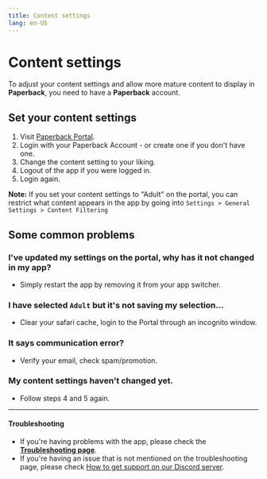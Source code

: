 ```yaml
---
title: Content settings
lang: en-US
---
```


# Content settings
To adjust your content settings and allow more mature content to display in **Paperback**, you need to have a **Paperback** account. 

## Set your content settings
1. Visit [Paperback Portal](https://portal.paperback.moe/welcome).
1. Login with your Paperback Account - or create one if you don't have one.
1. Change the content setting to your liking.
1. Logout of the app if you were logged in.
1. Login again.

**Note:** If you set your content settings to "Adult" on the portal, you can restrict what content appears in the app by going into `Settings > General Settings > Content Filtering`

## Some common problems
### I've updated my settings on the portal, why has it not changed in my app?
 * Simply restart the app by removing it from your app switcher.
### I have selected `Adult` but it's not saving my selection...
 * Clear your safari cache, login to the Portal through an incognito window.
### It says communication error?
 * Verify your email, check spam/promotion. 
### My content settings haven't changed yet.
 * Follow steps 4 and 5 again.
---

#### Troubleshooting
 * If you're having problems with the app, please check the **[Troubleshooting page](/help/faq#troubleshooting)**. 
 * If you're having an issue that is not mentioned on the troubleshooting page, please check [How to get support on our Discord server](/help/guides/discord-support).
